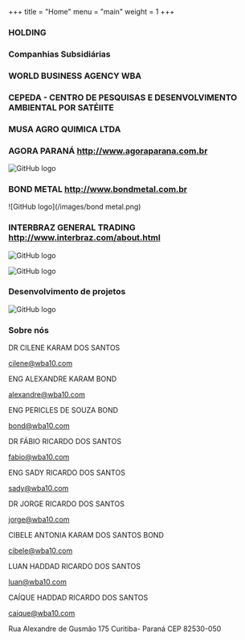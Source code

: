 +++
title = "Home"
menu = "main"
weight = 1
+++

### HOLDING
### Companhias Subsidiárias

### WORLD BUSINESS AGENCY   WBA

### CEPEDA - CENTRO DE PESQUISAS E DESENVOLVIMENTO AMBIENTAL POR SATÉlITE

### MUSA AGRO QUIMICA LTDA

### AGORA PARANÁ    http://www.agoraparana.com.br
![GitHub logo](/images/agoraparana.png)

### BOND METAL     http://www.bondmetal.com.br
![GitHub logo](/images/bond metal.png)

### INTERBRAZ GENERAL TRADING   http://www.interbraz.com/about.html

![GitHub logo](/images/interbraz.png)


![GitHub logo](/images/florestatropicalalter.jpg)

### Desenvolvimento de projetos

![GitHub logo](/images/projetos.jpg)

### Sobre nós



DR CILENE KARAM DOS SANTOS

[cilene@wba10.com](http://github.com)

ENG ALEXANDRE KARAM BOND

[alexandre@wba10.com](http://github.com)

ENG PERICLES DE SOUZA BOND

[bond@wba10.com](http://github.com)

DR FÁBIO RICARDO DOS SANTOS

[fabio@wba10.com](http://github.com)

ENG SADY RICARDO DOS SANTOS

[sady@wba10.com](http://github.com)

DR JORGE RICARDO DOS SANTOS

[jorge@wba10.com](http://github.com)

CIBELE ANTONIA KARAM DOS SANTOS BOND

[cibele@wba10.com](http://github.com)

LUAN HADDAD RICARDO DOS SANTOS

[luan@wba10.com](http://github.com)

CAÍQUE HADDAD RICARDO DOS SANTOS

[caique@wba10.com](http://github.com)

Rua Alexandre de Gusmão 175 Curitiba- Paraná
CEP 82530-050
